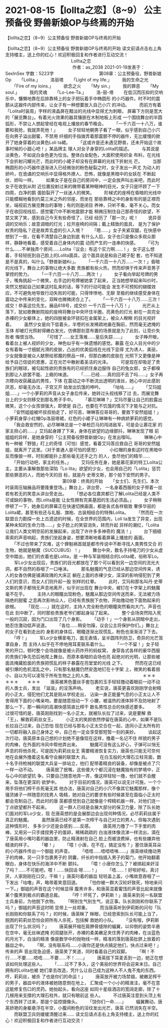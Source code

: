 # 2021-08-15【lollta之恋】（8~9） 公主预备役 野兽新娘OP与终焉的开始



【lollta之恋】（8~9）公主预备役 野兽新娘OP与终焉的开始



【lollta之恋】（8~9）公主预备役 野兽新娘OP与终焉的开始
读文前请点击右上角支持楼主，送上你的红心！欢迎积极回复和作者进行互动交流！
 　　　　　　　　　　　　　　　Lollta之恋 　　　　　　　　　　　　　　　
 作者：as_2038 2021-01-19发表于：SexInSex 字数：5223字
 　　　　　　　　　　第08章：公主预备役，野兽新娘Op
 　　「Lolita.」
 　　洛丽塔
 　　「Light of my life.」
 　　我的生命之光
 　　「Fire of my loins.」
 　　欲念之火
 　　「My sin.」
 　　我的罪恶
 　　「My soul.」
 　　我的灵魂
 　　「Lo-Lee-Ta.」
 　　洛-丽-塔
 　　在低沉而压抑的交响乐中，慵懒地靠在后排靠椅上的女子把玩着手中椭圆形 的小巧器件。时不时的震颤从这器件内部传来，让女子有一种想要放入自己小穴 的冲动。
 　　而前方有着「Lolita时装周」字样的液晶屏在黯淡的光线中显得尤为刺眼， 屏幕下方则是宽大的「展览舞台」。有着光火效果的器具镶嵌在木制地板上形成 一个围绕舞台的半圆弧形，不禁让人想起曾经在电视上播放的春节晚会。
 　　「一千六百一十八万，谁要和我抢，我就弄死他！」
 　　女子轻轻地朝男子看了一眼，似乎感到自己小穴在向男子溢出甜蜜，不禁用 纤细的手指拨弄着那震颤不停的器件，无比缓慢的掀开了她身穿着的淡黄色Loli ta裙。
 　　「这或许是还未遇见野兽，还未开始这个故事时候的小甜心吧！」某品牌主 理人对女子身穿的Lolita的描述。
 　　与其说是淡黄色，不如说白金色更为恰当。整体白金配色，大面积使用织金 布料，在光线下会折射闪耀光芒，而此时的小裙子却没有在屏幕的光线下折射光 芒。
 　　当那椭圆形的小巧器件逐渐进入已经微张的粉色秘裂之时，女子发出一声尤 为动人的娇吟，在诡谲的交响乐中显得格外撩人、恐怖，就像是黑暗中的女妖在 不断起伏、娇叫一样。
 　　如果女子是在自己的房间中，一定会放声叫出来吧，而此时女子在收到从附 近位置投射过来的微带着某种眼神的目光，女子只是环顾了一下四周，白净的鹅 蛋脸裂开了一丝迷人的微笑。
 　　阶梯式的座椅在昏暗的光线中只能模糊地看到约莫三米之外的邻座，而坐在 那些靠椅之中的身影有的是正襟而坐，端视前方展览舞台的事物；有的则是闭目 养神，只听不看，毫不关心。而女子在收回视线后，感觉蜜穴中不断地震颤才能 稍微压制住自己那奇怪的欲望，不禁又笑了笑，感到自己今天有些奇怪了，已经 经历了「那一次」呢！
 　　诡异音调的交响乐；故意调暗的灯光；拉开座椅的间隔；戴上精致的面具， 是为了保护权贵的隐私？还是故弄玄虚的引人入境？
 　　「嗯……」女子夹紧双腿，在快感中想到了一些，在看不清楚自己身边到底 有什么人后，女子也只是像众多观众那样，静静地看着，感受着自己身体内的震 动而产生的一连串的快感。
 　　「可为什么……不单独弄个房间……Lolita『议会』有这个实力啊……！」 女子这么想着，手轻轻抚到自己脸上的Lolita面具，这个面具说是和自己裙子配 套，也不知道是不是真的，叫什么「野兽新娘Kc」。
 　　「一千六百一十八万……一次！」昏暗的光线下，舞台上的事物让绝大多数 贵族都有些火热，然而却惧于传来声音男子掌控的势力。
 　　「一千六百一十八万……两次！」
 　　女子看向举起号牌的男子，嘴角挑起一个微笑，右手边的号牌被她拿了起来， 正当她想举起来叫价时，突然又想起自己如果这时乱来的话，等下的行动可能会 发生不可预知的蝴蝶效应，不可避免地导致行动失败的可能，只得悻悻地、无聊 至极的继续感受身体在震动之中传来的变化，双眸也微微闭合上了。
 　　「一千六百一十八万……三次！成交！恭喜这位先生。展品618号，成交价 一千六百一十八万！」
 　　光芒从上落下，犹如歌舞剧院般的座椅将舞台中央环住半圈，亮黄色的灯光 射在一具完全赤裸的少女躯体上，她的四肢被金环锁扣在金属架上，被众人睽睽 的目光视奸着。
 　　虽然少女是向下低着头，半卷的长发稀疏地垂在胸前，然而毫无遮掩的玉体 却被灯光照射得嫩白发光，仿佛那刻意布置的场景就是为了此刻，让竞价失败者 悔恨当场。
 　　「可惜了……女王落难……皇后失踪……」
 　　女子睁开眼，看着台上被人视奸的少女，神色似乎有一抹遗憾的感觉。暴露 在众人目光中的少女有着每一寸细腻光滑的皮肤，凸出的优美弧线在光线下显得 尤为诱人、美丽，少女就像是被众人献祭给邪魔的祭品一样，但那白嫩的皮肤在 光照下又更像是神给予自己信徒的恩惠，正在光芒中散射着圣洁的光泽。
 　　可是现在却吸足了贵族们的眼球，被勾起性欲的贵族有的已经抓住身边服侍 自己的兔女郎，女子都嗅到那让人欲罢不能、上瘾的味道。
 　　「……已经……真的回不去了吗……」女子再次瞟向收获藏品的男性，下体 在震动之中不断流出透明的液丝，她心中对此感到厌恶，却毫无办法，子宫又开 始发出饥饿的呻吟。
 　　「咕咕……」
 　　「艾玛姐姐……」一个小萝莉的声音从女子身后传来，她转过头视线移了过 去，而展览舞台上的少女则移交到那名男子手中。
 　　「慕花琳琳？」艾玛尽量让自己的脸露出微笑，这个小女孩很强大，即使是 自己，也要在不饥饿的情况下才能与之对抗。
 　　「安然姐姐被坏叔叔拍走了，好可恶，琳琳答应哥哥的，要救下安然姐姐！」 小萝莉身穿小红帽Op洛丽塔裙，红色的小裙子让琳琳有一种病娇萝莉的感觉。
 　　「我会救安然的，必尽琳琳总是一个单枪匹马的闯进敌军，可是会让慕花家 的家主担心的……」艾玛起身蹲了下来，身体在欲望的边缘颤抖，琳琳发现了眼 前姐姐的异样，是她身穿的「公主预备役野兽新娘Op」在发出嚎叫。
 　　琳琳心中有一种被「野狼」盯上的奇怪（可怕）感觉，看着艾玛答应救自己 哥哥的安然姐姐，就离开了这里。（对于普通人是可怕的感觉）
 　　小红帽的身影这时在黑暗中反而像狼一样，时刻都能扑上那些毫无还手之力 的人，食尽他们的精华……
 　　「开始行动吧，家主的任务。」
 　　艾玛任务在身，她是慕花家的特工Lolita公主，主要从事解救那些深陷「Lo lita」欲望的少女，也会用自己的「Lolita」惩罚那些罪恶的人，而她今天的目 标，就是丹·史蒂文斯，那个拍下安然的男子。
 　　　　　　　　　　　　　第09章：终焉的开始
 　　「女士们、先生们，本次时装周压轴展品将要隆重登场。」舞台上，讲台旁， 一名身着西服的女子带着一丝若有若无的笑意从讲台旁走出。
 　　「想必各位嘉宾都已了解Lolita已经是人类不可或缺的事物，而Lolita是能 让女性拥有完美基因的生活必须品。」
 　　女子稍稍停顿了一下，她身后的屏幕正在快速切换画面，都是各式各样极致 奢侈华丽的Lolita裙，甚至有些还与礼服、旗袍、古装相结合的特殊Lolita。
 　　「然而在一次联盟合力勘探一处上古遗迹的时候，在全世界的范围内，Loli ta发生了异变，出现某种未知的生命力场……」女子脸上的笑容消失，转而升起 异样的潮红，「Lolita让我们人类文明空前的发展起来，出现了许许多多神奇的 魔法！」
 　　台下细细索索的声音响起，贵族们坐起身姿，想要清晰地看着屏幕上播放的 画面。
 　　「不过也带来了灾难，这个罪魁祸首就是都市传说中不断寻找人类男性交合 的生物，她就是魅魔（SUCCUBUS）！」
 　　舞台中央，数名手持电刀的少女从虚空中踏出，她们的衣着也是Lolita，是 一种与军装相结合的Lolita裙，俗称军Lo。
 　　军Lo少女出现后，贵族们的目光都放在了那个可以看到另一边空间的流光大 洞，都不自然的吞咽了一口唾沫。
 　　那名魅魔的气息已经从那边空间传来，诱人的女香仿佛是铺满玫瑰的大床正 躺在上面的赤裸少女，深深的影响侵犯到了男人们的意识，而女人们则升起一股 别样的红晕。
 　　此时，艾玛和那名叫丹·史蒂文斯的男子都悄无声息地离开，似乎对出现在 舞台中央，被钉在十字架上的魅魔毫不在乎。
 　　主持人的眼瞳出现粉色，魅魔从那边空间传送而来，无法被力场隔绝的甜蜜 之息再次影响众人，已经有贵族脱下衣物，开始撸动他下面勃起来的欲根。
 　　「现在……」就在这时，主持人完全粉色的眼瞳突然看向大门，声音也在此 刻中断了，同时那些贵族老爷们都起身站了起来。
 　　整个会场突然陷入死一般的沉寂，因为门口出现了几个身影。
 　　「动手！」一个身影从阴暗中走出，她忍住激动低声说道。
 　　「各位……稍安勿躁，议会公主将保护你们。」舞台上的女子在看到走出的 身影的身体后，眼瞳逐渐出现慌乱，粉色也渐渐消了下去。
 　　「哼！」
 　　军Lo少女横拿电刀，面无表情，呈半圆阵列防卫，奇异的光芒笼罩自身，而 主持人似乎在不停地用耳麦联系着什么。
 　　「一个不留！」女子轻笑的开口，顿时整个会场就像是被火药炸开的蚂蚁窝， 身穿各式各样的豪华西服的贵族们争先恐后地爬上舞台。而原本昏暗的会场也亮 起绝对的光明，让那些被面具掩藏脸面的贵族把慌乱的样子暴露在亮堂堂的光线 之下。
 　　然而在这已经被引爆的危机混乱之中，只有那名魅魔仍然安逸地钉在十字架 上，微笑的看着弱小、自以为可以凌驾于所有生物之上的人类。
 　　　　　　　　　　　＊＊＊　　＊＊＊　　＊＊＊
 　　唐英被黑色蕾丝手套包裹的玉手轻轻撸动着眼前一动不动的人类士兵，发出 「滋滋」的淫荡声响。
 　　老实说，唐英更喜欢刚刚学会射精的小正太，侵犯他们尤其是刚从学校走出， 沾染一身正能量气息的小正太让人不舍得用下面的小嘴亲吻。要是随意扭动一下 小腰，被温热的液体猝不及防地射了那么一下，那一瞬间的高潮快感简直比榨干 数名男性总合的快感还要多。
 　　不过很可惜的是，唐英刚刚找到一名小正太，就被队长拉了过来，说是要解 救「王」，解救莉莉丝女王。
 　　小正太的笑颜依然停留在唐英的心中，如果不是队长拉自己过来，自己恐怕 现在已经与那名小正太交合在一起，连同小正太所有的一切都将融入自己身体之 中，自己也一定会享受那短暂一刻的美妙。
 　　谈起这次行动，唐英原本自己想的计划绝不是像现在这样，撸着一名记不住 样貌的男子的肉棒，在外面的冷风中帮他弄出来。
 　　魅魔可没有这么好心，子弹可以悄无声息的将他杀死，可是因为莉莉丝女王 需要精液恢复实力，唐英也只能无可奈何地在会展外撸着这名看守会展的联盟大 兵。
 　　在白玉般的大理石立柱背面，数十名手持枪械的联盟大兵呈一排站立，他们 配带着精良的装备，却像是被点了穴一样一动不动。
 　　唐英抿了抿嘴，这些傻大个都沉浸在魅魔独有的梦境中，正与心中的欲望抗 争，只要自己随意地弄一弄，像这样轻轻一撸，他们就不会醒来，坠落在更深的 欲梦中。
 　　对于目前的情况，唐英可以说无计可施，一个个用手将他们榨干杀死毫无其 他办法，唐英对自己的小穴不像其它魅魔那样，像个骚货婊子一样随意的找男人 吸精，她对自己的要求有些时候甚至在面临小正太时都会克制自己，而此时的唐 英都感觉到自己就像是个榨精机器一样，对他们连一丁点欲望都升不起来。
 　　这一群人已经是会展大部分的保卫力量，除了队长她们面对的军Lo少女，现 在唐英想的是会展那边会出现何种情况，必尽莉莉丝属于真正的魅魔。
 　　虽然唐英已经不是第一次榨干与自己对立的男人，但每次遇到这种情形时， 多多少少还是会感到……反感。
 　　唐英用力撸了一下手里的肉棒，又用另一只手揉捏男子的蛋卵，稀稀疏疏的 白浊液体像流涕一样流出，滴在了唐英用小嘴叼着的器皿里，防止精液射在自己 脸上而被浪费掉，也有些嫌弃他精液的样子。
 　　「嘟！」
 　　「喂！小唐，在不在，搞定没有？」塞住唐英耳朵的小巧器件传出一个御姐 的声音。
 　　「唔唔……唔唔唔咦……」唐英继续撸动男子的肉棒，另一只手包裹男子的 阴囊，纤长的中指插入男子的菊门，他开始翻着眼白，身体在快乐的海洋中不断 颤抖。
 　　「喂！小唐你怎么了？被绑起来奸淫了吗？……不可能吧，喂！……快回话 呀……！」
 　　「唔……！好啦好啦，真讨厌，人家刚刚在口交，干嘛！」唐英叼着的器皿 轻轻盖上盖，小嘴故意吞咽了一下发出「咕噜」声，略带着笑意回道。
 　　「怕你被一群大汉轮奸致死，特地来问一下。」御姐的声音在这个时候显得 腹黑许多，和唐英混着蜜饯的声音比起来就像某个腹黑到极点的霸道总裁。
 　　「哼！坏死了，伊莉斯！」唐英来到另一名联盟士兵身前，为他脱下衣物。
 　　「啊别生气别生气，说正事。队长刚刚和你联系了吗？」御姐的声音这时明 显带上一丝郑重。
 　　而当唐英听到伊莉斯的问句「队长刚刚和你联系了吗？」的时候，唐英眯了 眯眼，已经思索到队长可能上当了，脱困的莉莉丝恐怕会把所有人杀死，包括解 救她的小队。
 　　「没有哦，伊莉斯出现了什么状况吗？」
 　　唐英展开缩在肩胛骨缝隙的蝠翼，以仰倒的姿势半悬在空中，毫无丝袜遮掩 的双腿张开，赤裸的柔美嫩足夹住男子的肉棒，在淡蓝色的月光下，白浊的精液 像是数学中的抛物线一样，精准的落到唐英肚脐上放着的器皿之中。
 　　「啊，没有联系吗……小唐你还是快点搞定他们，快点过来吧！」传来的声 音出现急迫感，唐英笑了笑道，同时看着自己的双脚。
 　　「啊！不行……不要……唔唔……不要……不！……」
 　　唐英拔下耳麦丢到一边，她正在想该如何处理这些人。
 　　「……过不了多久，这个美丽的世界将会迎来末日。自己拥有的Lolita也被 她们拿去改造，凭什么让自己成为这种人不人鬼不鬼的东西。哼，莉莉丝，被杀 了也是你们的命运！」
 　　唐英放开被力场禁锢，被嫩足榨干的男子，器皿中的液体被她随意倒在地上， 汇聚成一个小小的精液洼，毫不在意这能修复伤口的灵药。她抬起头，看向这座 如同十星级酒店的宽阔走廊，除了十几根用来支撑的大理石柱外，就只有眼前这 些人。
 　　不过唐英注意到头顶上有个东西转了过来，那是个监控摄像头。
 　　「饶你们一命……」
 　　蝠翼舞动，唐英娇艳的身躯悬浮在半空，小腹间粉色的淫纹发出光芒，唐英 已然消失在半空。
 　　而联盟卫兵则缓缓清醒过来……
 读文后请点击右上角支持楼主，送上你的红心！欢迎积极回复和作者进行互动交流！



